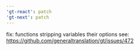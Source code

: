 ```yaml
---
'gt-react': patch
'gt-next': patch
---
```


fix: <T> functions stripping variables their options see: https://github.com/generaltranslation/gt/issues/472
